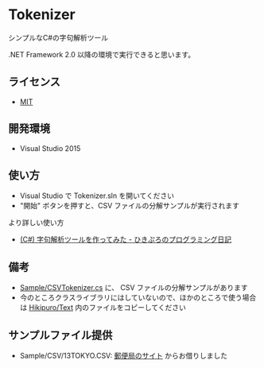 # Tokenizer
シンプルなC#の字句解析ツール

.NET Framework 2.0 以降の環境で実行できると思います。

## ライセンス
- [MIT](LICENSE)

## 開発環境

- Visual Studio 2015

## 使い方

- Visual Studio で Tokenizer.sln を開いてください
- "開始" ボタンを押すと、CSV ファイルの分解サンプルが実行されます

より詳しい使い方
- [(C#) 字句解析ツールを作ってみた - ひきぷろのプログラミング日記](http://hikipuro.hatenadiary.jp/entry/2016/10/21/130835)

## 備考

- [Sample/CSVTokenizer.cs](Sample/CSVTokenizer.cs) に、 CSV ファイルの分解サンプルがあります
- 今のところクラスライブラリにはしていないので、ほかのところで使う場合は [Hikipuro/Text](Hikipuro/Text) 内のファイルをコピーしてください

## サンプルファイル提供

- Sample/CSV/13TOKYO.CSV: [郵便局のサイト](http://www.post.japanpost.jp/zipcode/dl/oogaki-zip.html) からお借りしました